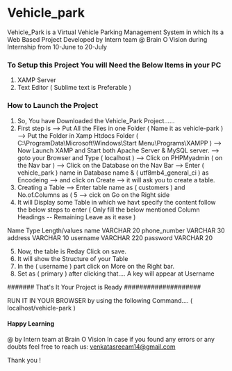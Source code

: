 # Vehicle_park
Vehicle_Park is a Virtual Vehicle Parking Management System in which its a Web Based Project Developed by Intern team @ Brain O Vision during Internship from 10-June to 20-July

### To Setup this Project You will Need the Below Items in your PC ###
1) XAMP Server
2) Text Editor ( Sublime text is Preferable )

### How to Launch the Project ###

1) So, You have Downloaded the Vehicle_Park Project......
2) First step is --> Put All the Files in one Folder ( Name it as vehicle-park )
                 --> Put the Folder in Xamp Htdocs Folder ( C:\ProgramData\Microsoft\Windows\Start Menu\Programs\XAMPP )
                 --> Now Launch XAMP and Start both Apache Server & MySQL server.
                 --> goto your Browser and Type ( localhost )
                 --> Click on PHPMyadmin ( on the Nav bar )
                 --> Click on the Database on the Nav Bar
                 --> Enter ( vehicle_park ) name in Database name & ( utf8mb4_general_ci ) as Encodeing
                 --> and click on Create
                 --> it will ask you to create a table.
3) Creating a Table --> Enter table name as ( customers ) and No.of.Columns as ( 5 
                    --> cick on Go on the Right side
4) It will Display some Table in which we havt specify the content follow the below steps to enter ( Only fill the below mentioned Column Headings -- Remaining Leave as it ease )

  Name               Type     Length/values
name                VARCHAR        20
phone_number        VARCHAR        30
address             VARCHAR        10
username            VARCHAR        220
password            VARCHAR        20

5) Now, the table is Reday Click on save.
6) It will show the Structure of your Table
7) In the ( username ) part click on More on the Right bar.
8) Set as ( primary ) after clicking that.... A key will appear at Username


####### That's It Your Project is Ready ####################

RUN IT IN YOUR BROWSER by using the following Command.... ( localhost/vehicle-park )

#### Happy Learning ####

@ by Intern team at Brain O Vision
In case if you found any errors or any doubts feel free to reach us:
venkatasreeam14@gmail.com

Thank you !
